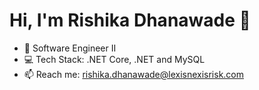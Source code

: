 # Hi, I'm Rishika Dhanawade 👋

- 💼 Software Engineer II
- 💻 Tech Stack: .NET Core, .NET and MySQL
- 📫 Reach me: rishika.dhanawade@lexisnexisrisk.com

<!---
rishikadh/rishikadh is a ✨ special ✨ repository because its `README.md` (this file) appears on your GitHub profile.
You can click the Preview link to take a look at your changes.
--->
